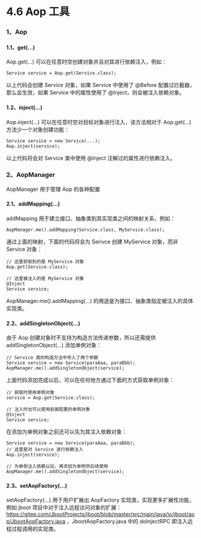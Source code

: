 # 4.6 Aop 工具
### 1、Aop
#### 1.1、get(...)
Aop.get(...) 可以在任意时空创建对象并且对其进行依赖注入，例如：
```
Service service = Aop.get(Service.class);
```
以上代码会创建 Service 对象，如果 Service 中使用了 @Before 配置过拦截器，那么会生效，如果 Service 中的属性使用了 @Inject，则会被注入依赖对象。

#### 1.2、inject(...)
Aop.inject(...) 可以在任意时空对目标对象进行注入，该方法相对于 Aop.get(...) 方法少一个对象创建功能：
```
Service service = new Service(...);
Aop.inject(service);
```
以上代码将会对 Service 类中使用 @Inject 注解过的属性进行依赖注入。

### 2、AopManager
AopManager 用于管理 Aop 的各种配置

#### 2.1、addMapping(...)
addMapping 用于建立接口、抽象类到其实现类之间的映射关系，例如：
```
AopManager.me().addMapping(Service.class, MyService.class);
```
通过上面的映射，下面的代码将会为 Serivce 创建 MyService 对象，而非 Service 对象：
```
// 这里获取到的是 MyService 对象
Aop.get(Service.class);
 
// 这里被注入的是 MyService 对象
@Inject
Service service;
```
AopManager.me().addMapping(...) 的用途是为接口、抽象类指定被注入的具体实现类。
#### 2.2、addSingletonObject(...)
由于 Aop 创建对象时不支持为构造方法传递参数，所以还需提供 addSingletonObject(...) 添加单例对象：
```
// Service 类的构造方法中传入了两个参数
Service service = new Service(paraAaa, paraBbb);
AopManager.me().addSingletonObject(service);
```
上面代码添加完成以后，可以在任何地方通过下面的方式获取单例对象：
```
// 获取时使用单例对象
service = Aop.get(Service.class);
 
// 注入时也可以使用前面配置的单例对象
@Inject
Service service;
```
在添加为单例对象之前还可以先为其注入依赖对象：
```
Service service = new Service(paraAaa, paraBbb);
// 这里是对 Service 进行依赖注入
Aop.inject(service);
 
// 为单例注入依赖以后，再添加为单例供后续使用
AopManager.me().addSingletonObject(service);
```
#### 2.3、setAopFactory(...)
setAopFactory(...) 用于用户扩展出 AopFactory 实现类，实现更多扩展性功能，例如 jboot 项目中对于注入远程访问对象的扩展：https://gitee.com/JbootProjects/jboot/blob/master/src/main/java/io/jboot/aop/JbootAopFactory.java ，JbootAopFactory.java 中的 doInjectRPC 即注入远程过程调用的实现类。
